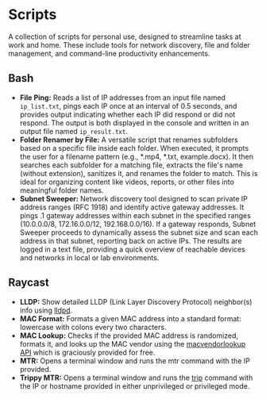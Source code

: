 # Scripts

A collection of scripts for personal use, designed to streamline tasks at work and home. These include tools for network discovery, file and folder management, and command-line productivity enhancements.

## Bash

* **File Ping:** Reads a list of IP addresses from an input file named `ip_list.txt`, pings each IP once at an interval of 0.5 seconds, and provides output indicating whether each IP did respond or did not respond. The output is both displayed in the console and written in an output file named `ip_result.txt`.
* **Folder Renamer by File:** A versatile script that renames subfolders based on a specific file inside each folder. When executed, it prompts the user for a filename pattern (e.g., *.mp4, *.txt, example.docx). It then searches each subfolder for a matching file, extracts the file's name (without extension), sanitizes it, and renames the folder to match. This is ideal for organizing content like videos, reports, or other files into meaningful folder names.
* **Subnet Sweeper:** Network discovery tool designed to scan private IP address ranges (RFC 1918) and identify active gateway addresses. It pings .1 gateway addresses within each subnet in the specified ranges (10.0.0.0/8, 172.16.0.0/12, 192.168.0.0/16). If a gateway responds, Subnet Sweeper proceeds to dynamically assess the subnet size and scan each address in that subnet, reporting back on active IPs. The results are logged in a text file, providing a quick overview of reachable devices and networks in local or lab environments.

## Raycast

* **LLDP:** Show detailed LLDP (Link Layer Discovery Protocol) neighbor(s) info using [lldpd](https://lldpd.github.io/).
* **MAC Format:** Formats a given MAC address into a standard format: lowercase with colons every two characters.
* **MAC Lookup:** Checks if the provided MAC address is randomized, formats it, and looks up the MAC vendor using the [macvendorlookup API](https://www.macvendorlookup.com/) which is graciously provided for free.
* **MTR:** Opens a terminal window and runs the mtr command with the IP provided.
* **Trippy MTR:** Opens a terminal window and runs the [trip](https://github.com/fujiapple852/trippy) command with the IP or hostname provided in either unprivileged or privileged mode.
